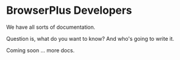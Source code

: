 # BrowserPlus Developers

We have all sorts of documentation.

Question is, what do you want to know?  And who's going to write it.

Coming soon ... more docs.
